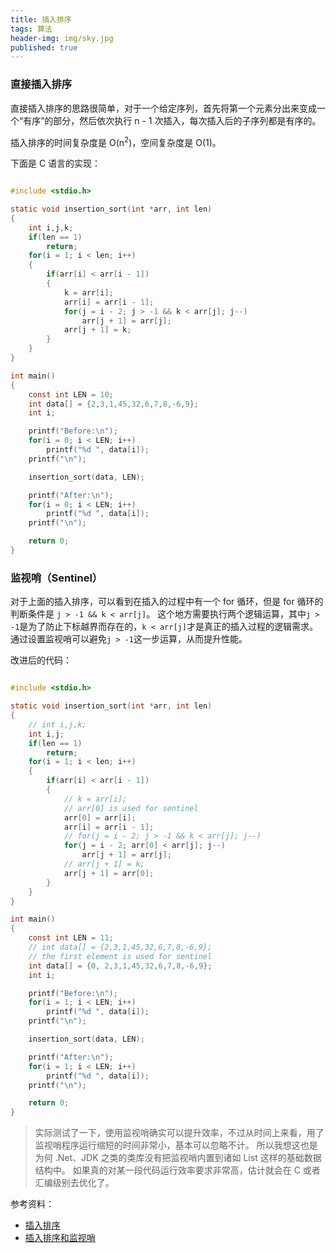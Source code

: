 ```yaml
---
title: 插入排序
tags: 算法
header-img: img/sky.jpg
published: true
---
```


### 直接插入排序

直接插入排序的思路很简单，对于一个给定序列，首先将第一个元素分出来变成一个“有序”的部分，然后依次执行 n - 1 次插入，每次插入后的子序列都是有序的。

插入排序的时间复杂度是 O(n<sup>2</sup>)，空间复杂度是 O(1)。

下面是 C 语言的实现：


```c

#include <stdio.h>

static void insertion_sort(int *arr, int len)
{
	int i,j,k;
	if(len == 1)
		return;
	for(i = 1; i < len; i++)
	{
		if(arr[i] < arr[i - 1])
		{
			k = arr[i];
			arr[i] = arr[i - 1];
			for(j = i - 2; j > -1 && k < arr[j]; j--)
				arr[j + 1] = arr[j];
			arr[j + 1] = k;
		}
	}
}

int main()
{
	const int LEN = 10;
	int data[] = {2,3,1,45,32,6,7,8,-6,9};
	int i;

	printf("Before:\n");
	for(i = 0; i < LEN; i++)
		printf("%d ", data[i]);
	printf("\n");

	insertion_sort(data, LEN);

	printf("After:\n");
	for(i = 0; i < LEN; i++)
		printf("%d ", data[i]);
	printf("\n");

	return 0;
}

```

### 监视哨（Sentinel）

对于上面的插入排序，可以看到在插入的过程中有一个 for 循环，但是 for 循环的判断条件是 `j > -1 && k < arr[j]`。
这个地方需要执行两个逻辑运算，其中`j > -1`是为了防止下标越界而存在的，`k < arr[j]`才是真正的插入过程的逻辑需求。
通过设置监视哨可以避免`j > -1`这一步运算，从而提升性能。

改进后的代码：

```c

#include <stdio.h>

static void insertion_sort(int *arr, int len)
{
	// int i,j,k;
	int i,j;
	if(len == 1)
		return;
	for(i = 1; i < len; i++)
	{
		if(arr[i] < arr[i - 1])
		{
			// k = arr[i];
			// arr[0] is used for sentinel
			arr[0] = arr[i];
			arr[i] = arr[i - 1];
			// for(j = i - 2; j > -1 && k < arr[j]; j--)
			for(j = i - 2; arr[0] < arr[j]; j--)
				arr[j + 1] = arr[j];
			// arr[j + 1] = k;
			arr[j + 1] = arr[0];
		}
	}
}

int main()
{
	const int LEN = 11;
	// int data[] = {2,3,1,45,32,6,7,8,-6,9};
	// the first element is used for sentinel
	int data[] = {0, 2,3,1,45,32,6,7,8,-6,9};
	int i;

	printf("Before:\n");
	for(i = 1; i < LEN; i++)
		printf("%d ", data[i]);
	printf("\n");

	insertion_sort(data, LEN);

	printf("After:\n");
	for(i = 1; i < LEN; i++)
		printf("%d ", data[i]);
	printf("\n");

	return 0;
}

```

> 实际测试了一下，使用监视哨确实可以提升效率，不过从时间上来看，用了监视哨程序运行缩短的时间非常小，基本可以忽略不计。
所以我想这也是为何 .Net、JDK 之类的类库没有把监视哨内置到诸如 List 这样的基础数据结构中。
如果真的对某一段代码运行效率要求非常高，估计就会在 C 或者汇编级别去优化了。

参考资料：

+ [插入排序](http://www.cnblogs.com/mengdd/archive/2012/11/24/2786490.html)
+ [插入排序和监视哨](http://blog.csdn.net/xuyangcao123/article/details/51684321)
